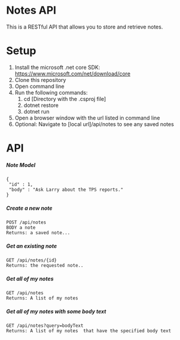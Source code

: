 # Notes API

This is a RESTful API that allows you to store and retrieve notes. 

# Setup

1. Install the microsoft .net core SDK: https://www.microsoft.com/net/download/core
2. Clone this repository
3. Open command line
4. Run the following commands:
    1. cd [Directory with the .csproj file]
    2. dotnet restore
    3. dotnet run
6. Open a browser window with the url listed in command line
7. Optional: Navigate to [local url]/api/notes to see any saved notes

# API
##### Note Model

```
{
 "id" : 1,
 "body" : "Ask Larry about the TPS reports."
}
```

##### Create a new note

```
POST /api/notes
BODY a note
Returns: a saved note... 
```

##### Get an existing note

```
GET /api/notes/{id}
Returns: the requested note..
```

##### Get all of my notes

```
GET /api/notes
Returns: A list of my notes
```

##### Get all of my notes with some body text

```
GET /api/notes?query=bodyText
Returns: A list of my notes  that have the specified body text
```